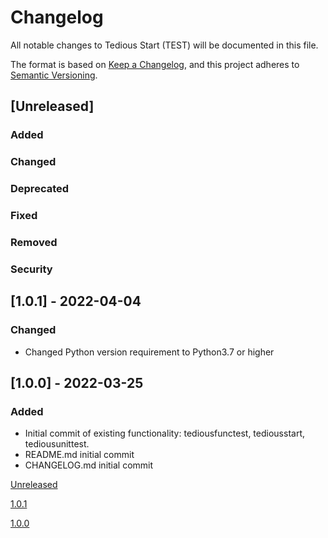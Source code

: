 # Changelog

All notable changes to Tedious Start (TEST) will be documented in this file.

The format is based on [Keep a Changelog](https://keepachangelog.com/en/1.0.0/),
and this project adheres to [Semantic Versioning](https://semver.org/spec/v2.0.0.html).

## [Unreleased]

### Added

### Changed

### Deprecated

### Fixed

### Removed

### Security

## [1.0.1] - 2022-04-04

### Changed

- Changed Python version requirement to Python3.7 or higher

## [1.0.0] - 2022-03-25

### Added

- Initial commit of existing functionality: tediousfunctest, tediousstart, tediousunittest.
- README.md initial commit
- CHANGELOG.md initial commit

[Unreleased](https://github.com/hark130/tedious-start/compare/v1.0.1...dev)

[1.0.1](https://github.com/hark130/tedious-start/tree/v1.0.1)

[1.0.0](https://github.com/hark130/tedious-start/tree/v1.0.0)
